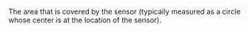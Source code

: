 ﻿The area that is covered by the sensor (typically measured as a circle whose center is at the location of the sensor).